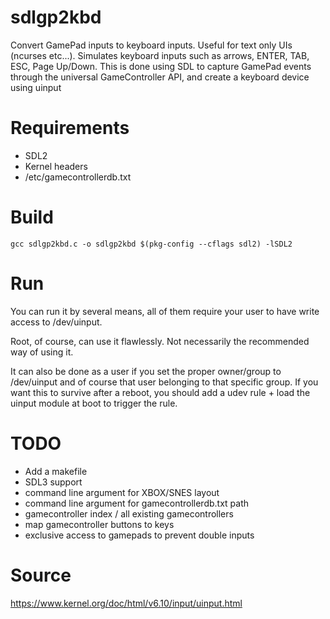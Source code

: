 # sdlgp2kbd
Convert GamePad inputs to keyboard inputs. Useful for text only UIs (ncurses etc...). Simulates keyboard inputs such as arrows, ENTER, TAB, ESC, Page Up/Down. This is done using SDL to capture GamePad events through the universal GameController API, and create a keyboard device using uinput

# Requirements
- SDL2
- Kernel headers
- /etc/gamecontrollerdb.txt

# Build
```
gcc sdlgp2kbd.c -o sdlgp2kbd $(pkg-config --cflags sdl2) -lSDL2
```

# Run
You can run it by several means, all of them require your user to have write access to /dev/uinput.

Root, of course, can use it flawlessly. Not necessarily the recommended way of using it.

It can also be done as a user if you set the proper owner/group to /dev/uinput and of course that user belonging to that specific group. If you want this to survive after a reboot, you should add a udev rule + load the uinput module at boot to trigger the rule.

# TODO
- Add a makefile
- SDL3 support
- command line argument for XBOX/SNES layout
- command line argument for gamecontrollerdb.txt path
- gamecontroller index / all existing gamecontrollers
- map gamecontroller buttons to keys
- exclusive access to gamepads to prevent double inputs

# Source
https://www.kernel.org/doc/html/v6.10/input/uinput.html
